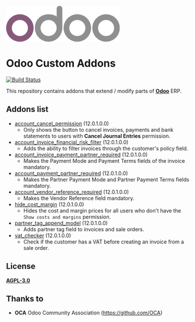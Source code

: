 ![Odoo Logo](/setup/odoo_logo.png)
# Odoo Custom Addons

[![Build Status](https://travis-ci.org/LuqueDaniel/odoo-custom-addons.svg?branch=12.0)](https://travis-ci.org/LuqueDaniel/odoo-custom-addons)

This repository contains addons that extend / modify parts of
**[Odoo](https://www.odoo.com/)** ERP.

## Addons list

* [account_cancel_permission](https://github.com/LuqueDaniel/odoo-custom-addons/tree/12.0/account_cancel_permission)
  (12.0.1.0.0)
    * Only shows the button to cancel invoices, payments and bank statements to
      users with **Cancel Journal Entries** permission.
* [account_invoice_financial_risk_filter](https://github.com/LuqueDaniel/odoo-custom-addons/tree/12.0/account_invoice_financial_risk_filter)
  (12.0.1.0.0)
    * Adds the ability to filter invoices through the customer's policy field.
* [account_invoice_payment_partner_required](https://github.com/LuqueDaniel/odoo-custom-addons/tree/12.0/account_invoice_payment_partner_required)
  (12.0.1.0.0)
    * Makes the Payment Mode and Payment Terms fields of the invoice mandatory.
* [account_payment_partner_required](https://github.com/LuqueDaniel/odoo-custom-addons/tree/12.0/account_payment_partner_required)
  (12.0.1.0.0)
    * Makes the Partner Payment Mode and Partner Payment Terms fields mandatory.
* [account_vendor_reference_required](https://github.com/LuqueDaniel/odoo-custom-addons/tree/12.0/account_vendor_reference_required)
  (12.0.1.0.0)
    * Makes the Vendor Reference field mandatory.
* [hide_cost_margin](https://github.com/LuqueDaniel/odoo-custom-addons/tree/12.0/hide_cost_margin)
  (12.0.1.0.0)
    * Hides the cost and margin prices for all users who don't have the
      `Show costs and margins` permission.
* [partner_tag_append_model](https://github.com/LuqueDaniel/odoo-custom-addons/tree/12.0/partner_tag_append_model)
  (12.0.1.0.0)
    * Adds partner tag field to invoices and sale orders.
* [vat_checker](https://github.com/LuqueDaniel/odoo-custom-addons/tree/12.0/vat_checker)
  (12.0.1.0.0)
    * Check if the customer has a VAT before creating an invoice from a sale
      order.

## License

[**AGPL-3.0**](http://www.gnu.org/licenses/agpl)

## Thanks to

- **OCA** Odoo Community Association (https://github.com/OCA)
